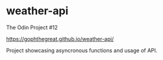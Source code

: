 # weather-api
The Odin Project #12

https://gophthegreat.github.io/weather-api/

Project showcasing asyncronous functions and usage of API.
